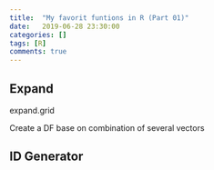 ```yaml
---
title:  "My favorit funtions in R (Part 01)"
date:   2019-06-28 23:30:00
categories: []
tags: [R]
comments: true
---
```



## Expand

expand.grid

Create a DF base on combination of several vectors

## ID Generator

